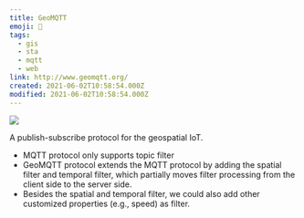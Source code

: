 ```yaml
---
title: GeoMQTT
emoji: 📝
tags:
  - gis
  - sta
  - mqtt
  - web
link: http://www.geomqtt.org/
created: 2021-06-02T10:58:54.000Z
modified: 2021-06-02T10:58:54.000Z
---
```


![](http://www.geomqtt.org/images/geomqtt_architecture.png)

A publish-subscribe protocol for the geospatial IoT.

- MQTT protocol only supports topic filter
- GeoMQTT protocol extends the MQTT protocol by adding the spatial filter and temporal filter, which partially moves filter processing from the client side to the server side.
- Besides the spatial and temporal filter, we could also add other customized properties (e.g., speed) as filter.
